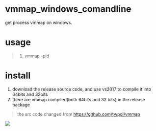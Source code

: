 # vmmap_windows_comandline
get process vmmap on windows.

# usage
> 1. vmmap -pid <pid>

# install
1. download the release source code, and use vs2017 to compile it into 64bits and 32bits
2. there are vmmap compiled(both 64bits and 32 bits) in the release package


> the src code changed from https://github.com/twpol/vmmap 

![](https://github.com/Byzero512/vmmap_windows_comandline/raw/master/show.jpg)
